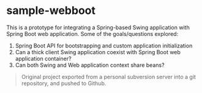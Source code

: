 # sample-webboot

This is a prototype for integrating a Spring-based Swing application with Spring Boot web application. Some of the goals/questions explored:

1. Spring Boot API for bootstrapping and custom application initialization
2. Can a thick client Swing application coexist with Spring Boot web application container?
3. Can both Swing and Web application context share beans?


> Original project exported from a personal subversion server into a git repository, and pushed to Github.
